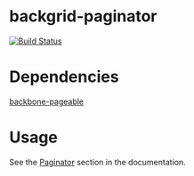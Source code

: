 backgrid-paginator
==================

[![Build Status](https://travis-ci.org/wyuenho/backgrid-paginator.png?branch=master)](https://travis-ci.org/wyuenho/backgrid-paginator)


Dependencies
============

[backbone-pageable](http://github.com/wyuenho/backbone-pageable/)

Usage
====

See the [Paginator](http://wyuenho.github.com/backgrid/#api-paginator) section
in the documentation.
